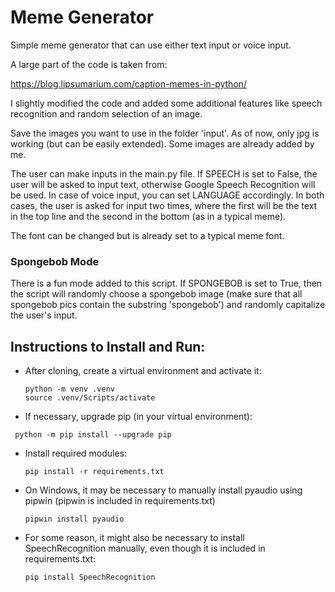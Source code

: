 # Meme Generator

Simple meme generator that can use either text input or voice input.

A large part of the code is taken from:

https://blog.lipsumarium.com/caption-memes-in-python/

I slightly modified the code and added some additional features like speech recognition and random selection of an image.

Save the images you want to use in the folder 'input'. As of now, only jpg is working (but can be easily extended).
Some images are already added by me.

The user can make inputs in the main.py file. If SPEECH is set to False, the user will be asked to input text,
otherwise Google Speech Recognition will be used.
In case of voice input, you can set LANGUAGE accordingly.
In both cases, the user is asked for input two times, where the first will be the text in the top line and the second in the bottom
(as in a typical meme).

The font can be changed but is already set to a typical meme font.

### Spongebob Mode

There is a fun mode added to this script. If SPONGEBOB  is set to True, then the script will randomly choose a spongebob image
(make sure that all spongebob pics contain the substring 'spongebob') and randomly capitalize the user's input.

## Instructions to Install and Run:

* After cloning, create a virtual environment and activate it:
  ```
  python -m venv .venv
  source .venv/Scripts/activate
  ```
* If necessary, upgrade pip (in your virtual environment):
 ```
  python -m pip install --upgrade pip
  ```
* Install required modules:
  ```
  pip install -r requirements.txt
  ```
* On Windows, it may be necessary to manually install pyaudio using pipwin (pipwin is included in requirements.txt)
  ```
  pipwin install pyaudio
  ```
* For some reason, it might also be necessary to install SpeechRecognition manually, even though it is included in requirements.txt:
  ```
  pip install SpeechRecognition
  ```
